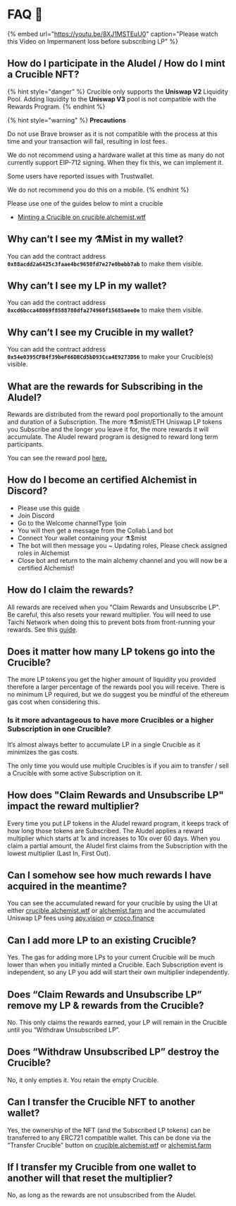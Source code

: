 # FAQ 📖

{% embed url="https://youtu.be/8XJ1MSTEuU0" caption="Please watch this Video on Impermanent loss before subscribing LP" %}

## **How do I participate in the Aludel / How do I mint a Crucible NFT?**

{% hint style="danger" %}
Crucible only supports the **Uniswap V2** Liquidity Pool. Adding liquidity to the **Uniswap V3** pool is not compatible with the Rewards Program.
{% endhint %}

{% hint style="warning" %}
**Precautions**

Do not use Brave browser as it is not compatible with the process at this time and your transaction will fail, resulting in lost fees.

We do not recommend using a hardware wallet at this time as many do not currently support EIP-712 signing. When they fix this, we can implement it.

Some users have reported issues with Trustwallet.

We do not recommend you do this on a mobile.
{% endhint %}

Please use one of the guides below to mint a crucible

* [Minting a Crucible on crucible.alchemist.wtf](guides-crucible.alchemist.wtf/)



## **Why can’t I see my ⚗️Mist in my wallet?**

You can add the contract address **`0x88acdd2a6425c3faae4bc9650fd7e27e0bebb7ab`** to make them visible.

## **Why can’t I see my LP in my wallet?**

You can add the contract address **`0xcd6bcca48069f8588780dfa274960f15685aee0e`** to make them visible.

## **Why can’t I see my Crucible in my wallet?**

You can add the contract address **`0x54e0395CFB4f39beF66DBCd5bD93Cca4E9273D56`** to make your Crucible\(s\) visible.

## **What are the rewards for Subscribing in the Aludel?**

Rewards are distributed from the reward pool proportionally to the amount and duration of a Subscription. The more ⚗️$mist/ETH Uniswap LP tokens you Subscribe and the longer you leave it for, the more rewards it will accumulate. The Aludel reward program is designed to reward long term participants.

You can see the reward pool [here.](https://etherscan.io/address/0x04108d6e9a51bec5170f8fd953a156cf754ba541)

## **How do I become an certified Alchemist in Discord?**

* Please use this [guide](how-to-become-a-certified-alchemist-on-discord.md)
* Join Discord
* Go to the Welcome channelType !join
* You will then get a message from the Collab.Land bot
* Connect Your wallet containing your ⚗️$mist
* The bot will then message you  ~ Updating roles, Please check assigned roles in Alchemist
* Close bot and return to the main alchemy channel and you will now be a certified Alchemist!

## **How do I claim the rewards?**

All rewards are received when you "Claim Rewards and Unsubscribe LP". Be careful, this also resets your reward multiplier. You will need to use Taichi Network when doing this to prevent bots from front-running your rewards. See this [guide](guides-alchemist.farm/how-to-claim-rewards-and-unsubscribe-your-lp-from-the-aludel-using-the-taichi-network.md).

## **Does it matter how many LP tokens go into the Crucible?**

The more LP tokens you get the higher amount of liquidity you provided therefore a larger percentage of the rewards pool you will receive. There is no minimum LP required, but we do suggest you be mindful of the ethereum gas cost when considering this.

### **Is it more advantageous to have more Crucibles or a higher Subscription in one Crucible?**

It’s almost always better to accumulate LP in a single Crucible as it minimizes the gas costs.

The only time you would use multiple Crucibles is if you aim to transfer / sell a Crucible with some active Subscription on it.

## **How does "Claim Rewards and Unsubscribe LP" impact the reward multiplier?**

Every time you put LP tokens in the Aludel reward program, it keeps track of how long those tokens are Subscribed. The Aludel applies a reward multiplier which starts at 1x and increases to 10x over 60 days. When you claim a partial amount, the Aludel first claims from the Subscription with the lowest multiplier \(Last In, First Out\).

## **Can I somehow see how much rewards I have acquired in the meantime?**

You can see the accumulated reward for your crucible by using the UI at either [crucible.alchemist.wtf](https://crucible.alchemist.wtf/) or [alchemist.farm](https://alchemist.farm/) and the accumulated Uniswap LP fees using [apy.vision](https://apy.vision/) or [croco.finance](https://croco.finance/)

## **Can I add more LP to an existing Crucible?**

Yes. The gas for adding more LPs to your current Crucible will be much lower than when you initially minted a Crucible. Each Subscription event is independent, so any LP you add will start their own multiplier independently.

## **Does “Claim Rewards and Unsubscribe LP” remove my LP & rewards from the Crucible?**

No. This only claims the rewards earned, your LP will remain in the Crucible until you “Withdraw Unsubscribed LP”.

## **Does “Withdraw Unsubscribed LP” destroy the Crucible?**

No, it only empties it. You retain the empty Crucible.

## **Can I transfer the Crucible NFT to another wallet?**

Yes, the ownership of the NFT \(and the Subscribed LP tokens\) can be transferred to any ERC721 compatible wallet. This can be done via the "Transfer Crucible" button on [crucible.alchemist.wtf](https://crucible.alchemist.wtf/) or [alchemist.farm](https://alchemist.farm/)

## **If I transfer my Crucible from one wallet to another will that reset the multiplier?**

No, as long as the rewards are not unsubscribed from the Aludel.

